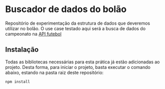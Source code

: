 # Buscador de dados do bolão

Repositório de experimentação da estrutura de dados que deveremos utilizar no bolão. O use case testado aqui será a busca de dados do campeonato na [API futebol](https://api.api-futebol.com.br/v1)

## Instalação

Todas as bibliotecas necessárias para esta prática já estão adicionadas ao projeto. Desta forma, para iniciar o projeto, basta executar o comando abaixo, estando na pasta raiz deste repositório:

```sh
npm install
```